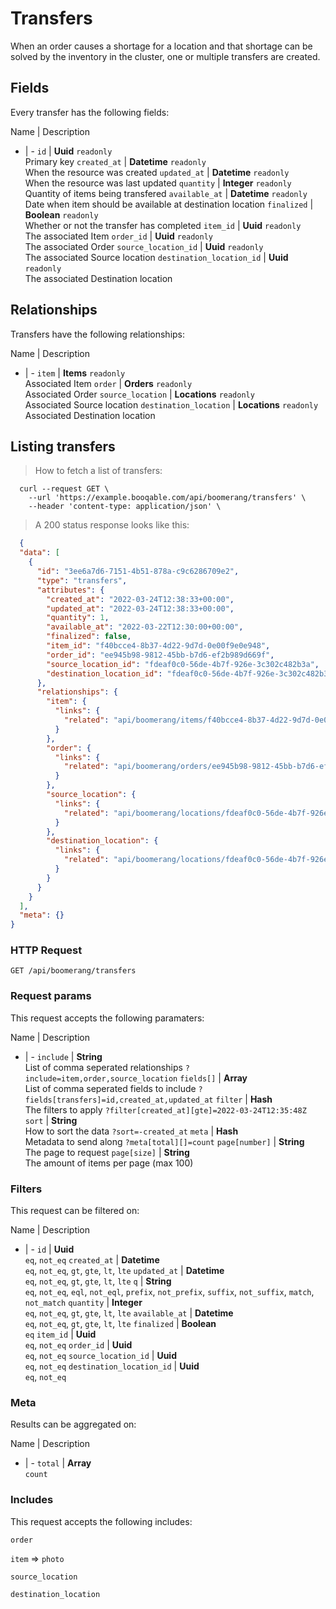 # Transfers

When an order causes a shortage for a location and that shortage can be solved by the inventory in the cluster, one or multiple transfers are created.

## Fields
Every transfer has the following fields:

Name | Description
- | -
`id` | **Uuid** `readonly`<br>Primary key
`created_at` | **Datetime** `readonly`<br>When the resource was created
`updated_at` | **Datetime** `readonly`<br>When the resource was last updated
`quantity` | **Integer** `readonly`<br>Quantity of items being transfered
`available_at` | **Datetime** `readonly`<br>Date when item should be available at destination location
`finalized` | **Boolean** `readonly`<br>Whether or not the transfer has completed
`item_id` | **Uuid** `readonly`<br>The associated Item
`order_id` | **Uuid** `readonly`<br>The associated Order
`source_location_id` | **Uuid** `readonly`<br>The associated Source location
`destination_location_id` | **Uuid** `readonly`<br>The associated Destination location


## Relationships
Transfers have the following relationships:

Name | Description
- | -
`item` | **Items** `readonly`<br>Associated Item
`order` | **Orders** `readonly`<br>Associated Order
`source_location` | **Locations** `readonly`<br>Associated Source location
`destination_location` | **Locations** `readonly`<br>Associated Destination location


## Listing transfers



> How to fetch a list of transfers:

```shell
  curl --request GET \
    --url 'https://example.booqable.com/api/boomerang/transfers' \
    --header 'content-type: application/json' \
```

> A 200 status response looks like this:

```json
  {
  "data": [
    {
      "id": "3ee6a7d6-7151-4b51-878a-c9c6286709e2",
      "type": "transfers",
      "attributes": {
        "created_at": "2022-03-24T12:38:33+00:00",
        "updated_at": "2022-03-24T12:38:33+00:00",
        "quantity": 1,
        "available_at": "2022-03-22T12:30:00+00:00",
        "finalized": false,
        "item_id": "f40bcce4-8b37-4d22-9d7d-0e00f9e0e948",
        "order_id": "ee945b98-9812-45bb-b7d6-ef2b989d669f",
        "source_location_id": "fdeaf0c0-56de-4b7f-926e-3c302c482b3a",
        "destination_location_id": "fdeaf0c0-56de-4b7f-926e-3c302c482b3a"
      },
      "relationships": {
        "item": {
          "links": {
            "related": "api/boomerang/items/f40bcce4-8b37-4d22-9d7d-0e00f9e0e948"
          }
        },
        "order": {
          "links": {
            "related": "api/boomerang/orders/ee945b98-9812-45bb-b7d6-ef2b989d669f"
          }
        },
        "source_location": {
          "links": {
            "related": "api/boomerang/locations/fdeaf0c0-56de-4b7f-926e-3c302c482b3a"
          }
        },
        "destination_location": {
          "links": {
            "related": "api/boomerang/locations/fdeaf0c0-56de-4b7f-926e-3c302c482b3a"
          }
        }
      }
    }
  ],
  "meta": {}
}
```

### HTTP Request

`GET /api/boomerang/transfers`

### Request params

This request accepts the following paramaters:

Name | Description
- | -
`include` | **String**<br>List of comma seperated relationships `?include=item,order,source_location`
`fields[]` | **Array**<br>List of comma seperated fields to include `?fields[transfers]=id,created_at,updated_at`
`filter` | **Hash**<br>The filters to apply `?filter[created_at][gte]=2022-03-24T12:35:48Z`
`sort` | **String**<br>How to sort the data `?sort=-created_at`
`meta` | **Hash**<br>Metadata to send along `?meta[total][]=count`
`page[number]` | **String**<br>The page to request
`page[size]` | **String**<br>The amount of items per page (max 100)


### Filters

This request can be filtered on:

Name | Description
- | -
`id` | **Uuid**<br>`eq`, `not_eq`
`created_at` | **Datetime**<br>`eq`, `not_eq`, `gt`, `gte`, `lt`, `lte`
`updated_at` | **Datetime**<br>`eq`, `not_eq`, `gt`, `gte`, `lt`, `lte`
`q` | **String**<br>`eq`, `not_eq`, `eql`, `not_eql`, `prefix`, `not_prefix`, `suffix`, `not_suffix`, `match`, `not_match`
`quantity` | **Integer**<br>`eq`, `not_eq`, `gt`, `gte`, `lt`, `lte`
`available_at` | **Datetime**<br>`eq`, `not_eq`, `gt`, `gte`, `lt`, `lte`
`finalized` | **Boolean**<br>`eq`
`item_id` | **Uuid**<br>`eq`, `not_eq`
`order_id` | **Uuid**<br>`eq`, `not_eq`
`source_location_id` | **Uuid**<br>`eq`, `not_eq`
`destination_location_id` | **Uuid**<br>`eq`, `not_eq`


### Meta

Results can be aggregated on:

Name | Description
- | -
`total` | **Array**<br>`count`


### Includes

This request accepts the following includes:

`order`


`item` => 
`photo`




`source_location`


`destination_location`





